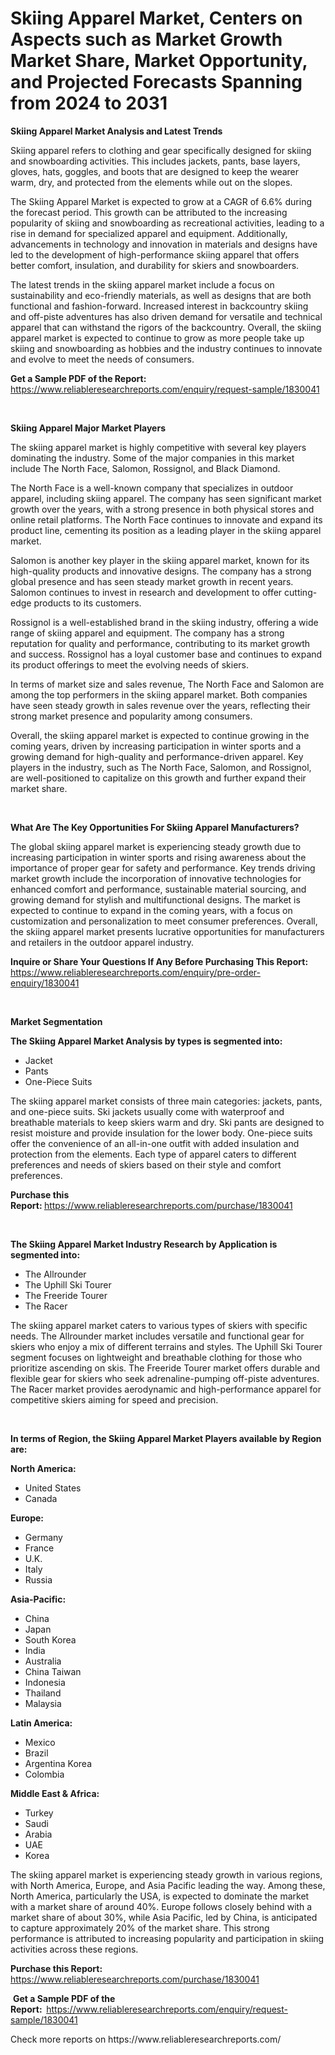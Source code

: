 <p><h1>Skiing Apparel Market, Centers on Aspects such as Market Growth Market Share, Market Opportunity, and Projected Forecasts Spanning from 2024 to 2031</h1></p><p><strong>Skiing Apparel Market Analysis and Latest Trends</strong></p>
<p><p>Skiing apparel refers to clothing and gear specifically designed for skiing and snowboarding activities. This includes jackets, pants, base layers, gloves, hats, goggles, and boots that are designed to keep the wearer warm, dry, and protected from the elements while out on the slopes.</p><p>The Skiing Apparel Market is expected to grow at a CAGR of 6.6% during the forecast period. This growth can be attributed to the increasing popularity of skiing and snowboarding as recreational activities, leading to a rise in demand for specialized apparel and equipment. Additionally, advancements in technology and innovation in materials and designs have led to the development of high-performance skiing apparel that offers better comfort, insulation, and durability for skiers and snowboarders.</p><p>The latest trends in the skiing apparel market include a focus on sustainability and eco-friendly materials, as well as designs that are both functional and fashion-forward. Increased interest in backcountry skiing and off-piste adventures has also driven demand for versatile and technical apparel that can withstand the rigors of the backcountry. Overall, the skiing apparel market is expected to continue to grow as more people take up skiing and snowboarding as hobbies and the industry continues to innovate and evolve to meet the needs of consumers.</p></p>
<p><strong>Get a Sample PDF of the Report:&nbsp;</strong> <a href="https://www.reliableresearchreports.com/enquiry/request-sample/1830041">https://www.reliableresearchreports.com/enquiry/request-sample/1830041</a></p>
<p>&nbsp;</p>
<p><strong>Skiing Apparel Major Market Players</strong></p>
<p><p>The skiing apparel market is highly competitive with several key players dominating the industry. Some of the major companies in this market include The North Face, Salomon, Rossignol, and Black Diamond.</p><p>The North Face is a well-known company that specializes in outdoor apparel, including skiing apparel. The company has seen significant market growth over the years, with a strong presence in both physical stores and online retail platforms. The North Face continues to innovate and expand its product line, cementing its position as a leading player in the skiing apparel market.</p><p>Salomon is another key player in the skiing apparel market, known for its high-quality products and innovative designs. The company has a strong global presence and has seen steady market growth in recent years. Salomon continues to invest in research and development to offer cutting-edge products to its customers.</p><p>Rossignol is a well-established brand in the skiing industry, offering a wide range of skiing apparel and equipment. The company has a strong reputation for quality and performance, contributing to its market growth and success. Rossignol has a loyal customer base and continues to expand its product offerings to meet the evolving needs of skiers.</p><p>In terms of market size and sales revenue, The North Face and Salomon are among the top performers in the skiing apparel market. Both companies have seen steady growth in sales revenue over the years, reflecting their strong market presence and popularity among consumers.</p><p>Overall, the skiing apparel market is expected to continue growing in the coming years, driven by increasing participation in winter sports and a growing demand for high-quality and performance-driven apparel. Key players in the industry, such as The North Face, Salomon, and Rossignol, are well-positioned to capitalize on this growth and further expand their market share.</p></p>
<p>&nbsp;</p>
<p><strong>What Are The Key Opportunities For Skiing Apparel Manufacturers?</strong></p>
<p><p>The global skiing apparel market is experiencing steady growth due to increasing participation in winter sports and rising awareness about the importance of proper gear for safety and performance. Key trends driving market growth include the incorporation of innovative technologies for enhanced comfort and performance, sustainable material sourcing, and growing demand for stylish and multifunctional designs. The market is expected to continue to expand in the coming years, with a focus on customization and personalization to meet consumer preferences. Overall, the skiing apparel market presents lucrative opportunities for manufacturers and retailers in the outdoor apparel industry.</p></p>
<p><strong>Inquire or Share Your Questions If Any Before Purchasing This Report:</strong> <a href="https://www.reliableresearchreports.com/enquiry/pre-order-enquiry/1830041">https://www.reliableresearchreports.com/enquiry/pre-order-enquiry/1830041</a></p>
<p>&nbsp;</p>
<p><strong>Market Segmentation</strong></p>
<p><strong>The Skiing Apparel Market Analysis by types is segmented into:</strong></p>
<p><ul><li>Jacket</li><li>Pants</li><li>One-Piece Suits</li></ul></p>
<p><p>The skiing apparel market consists of three main categories: jackets, pants, and one-piece suits. Ski jackets usually come with waterproof and breathable materials to keep skiers warm and dry. Ski pants are designed to resist moisture and provide insulation for the lower body. One-piece suits offer the convenience of an all-in-one outfit with added insulation and protection from the elements. Each type of apparel caters to different preferences and needs of skiers based on their style and comfort preferences.</p></p>
<p><strong>Purchase this Report:&nbsp;</strong><a href="https://www.reliableresearchreports.com/purchase/1830041">https://www.reliableresearchreports.com/purchase/1830041</a></p>
<p>&nbsp;</p>
<p><strong>The Skiing Apparel Market Industry Research by Application is segmented into:</strong></p>
<p><ul><li>The Allrounder</li><li>The Uphill Ski Tourer</li><li>The Freeride Tourer</li><li>The Racer</li></ul></p>
<p><p>The skiing apparel market caters to various types of skiers with specific needs. The Allrounder market includes versatile and functional gear for skiers who enjoy a mix of different terrains and styles. The Uphill Ski Tourer segment focuses on lightweight and breathable clothing for those who prioritize ascending on skis. The Freeride Tourer market offers durable and flexible gear for skiers who seek adrenaline-pumping off-piste adventures. The Racer market provides aerodynamic and high-performance apparel for competitive skiers aiming for speed and precision.</p></p>
<p>&nbsp;</p>
<p><strong>In terms of Region, the Skiing Apparel Market Players available by Region are:</strong></p>
<p>
    <p> <strong> North America: </strong>
        <ul>
            <li>United States</li>
            <li>Canada</li>
        </ul>
        </p> 
    <p> <strong> Europe: </strong>
        <ul>
            <li>Germany</li>
            <li>France</li>
            <li>U.K.</li>
            <li>Italy</li>
            <li>Russia</li>
        </ul>
        </p> 
    <p> <strong> Asia-Pacific: </strong>
        <ul>
            <li>China</li>
            <li>Japan</li>
            <li>South Korea</li>
            <li>India</li>
            <li>Australia</li>
            <li>China Taiwan</li>
            <li>Indonesia</li>
            <li>Thailand</li>
            <li>Malaysia</li>
        </ul>
        </p> 
    <p> <strong> Latin America: </strong>
        <ul>
            <li>Mexico</li>
            <li>Brazil</li>
            <li>Argentina Korea</li>
            <li>Colombia</li>
        </ul>
        </p> 
    <p> <strong> Middle East & Africa: </strong>
        <ul>
            <li>Turkey</li>
            <li>Saudi</li>
            <li>Arabia</li>
            <li>UAE</li>
            <li>Korea</li>
        </ul>
    </p>
    </p>
<p><p>The skiing apparel market is experiencing steady growth in various regions, with North America, Europe, and Asia Pacific leading the way. Among these, North America, particularly the USA, is expected to dominate the market with a market share of around 40%. Europe follows closely behind with a market share of about 30%, while Asia Pacific, led by China, is anticipated to capture approximately 20% of the market share. This strong performance is attributed to increasing popularity and participation in skiing activities across these regions.</p></p>
<p><strong>Purchase this Report: </strong><a href="https://www.reliableresearchreports.com/purchase/1830041">https://www.reliableresearchreports.com/purchase/1830041</a></p>
<p>&nbsp;<strong>Get a Sample PDF of the Report:&nbsp;&nbsp;</strong><a href="https://www.reliableresearchreports.com/enquiry/request-sample/1830041">https://www.reliableresearchreports.com/enquiry/request-sample/1830041</a></p>
<p><strong></strong></p>
<p>Check more reports on https://www.reliableresearchreports.com/</p>